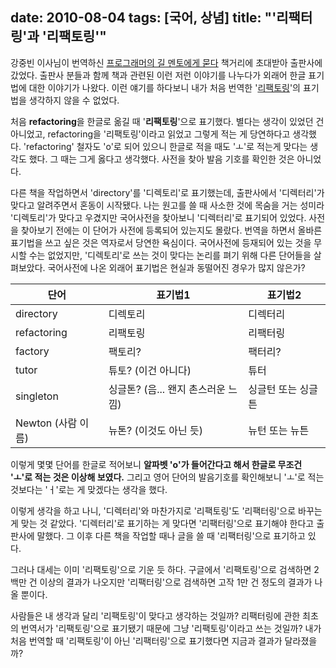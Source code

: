 date: 2010-08-04
tags: [국어, 상념]
title: "'리팩터링'과 '리팩토링'"
---
강중빈 이사님이 번역하신 [프로그래머의 길 멘토에게 묻다](http://kangcom.com/sub/view.asp?topid=4&sku=201007200003) 책거리에 초대받아 출판사에 갔었다. 출판사 분들과 함께 책과 관련된 이런 저런 이야기를 나누다가 외래어 한글 표기법에 대한 이야기가 나왔다. 이런 얘기를 하다보니 내가 처음 번역한 '[리팩토링](http://kangcom.com/sub/view.asp?topid=1&sku=200204020003)'의 표기법을 생각하지 않을 수 없었다.
<!--more-->

처음 **refactoring**을 한글로 옮길 때 '**리팩토링**'으로 표기했다. 별다는 생각이 있었던 건 아니었고, refactoring을 '리팩토링'이라고 읽었고 그렇게 적는 게 당연하다고 생각했다. 'refactoring' 철자도 'o'로 되어 있으니 한글로 적을 때도 'ㅗ'로 적는게 맞다는 생각도 했다. 그 때는 그게 옳다고 생각했다. 사전을 찾아 발음 기호를 확인한 것은 아니었다.

다른 책을 작업하면서 'directory'를 '디렉토리'로 표기했는데, 출판사에서 '디렉터리'가 맞다고 알려주면서 혼동이 시작됐다. 나는 원고를 쓸 때 사소한 것에 목숨을 거는 성미라 '디렉토리'가 맞다고 우겼지만 국어사전을 찾아보니 '디렉터리'로 표기되어 있었다. 사전을 찾아보기 전에는 이 단어가 사전에 등록되어 있는지도 몰랐다. 번역을 하면서 올바른 표기법을 쓰고 싶은 것은 역자로서 당연한 욕심이다. 국어사전에 등재되어 있는 것을 무시할 수는 없었지만, '디렉토리'로 쓰는 것이 맞다는 논리를 펴기 위해 다른 단어들을 살펴보았다. 국어사전에 나온 외래어 표기법은 현실과 동떨어진 경우가 많지 않은가?

| 단어               | 표기법1                        | 표기법2
|-------------------|--------------------------------|-------------------
| directory         | 디렉토리                        | 디렉터리
| refactoring       | 리팩토링                        | 리팩터링
| factory           | 팩토리?                         | 팩터리?
| tutor             | 튜토? (이건 아니다)              | 튜터
| singleton         | 싱글톤? (음... 왠지 촌스러운 느낌) |  싱글턴 또는 싱글튼
| Newton (사람 이름) | 뉴톤? (이것도 아닌 듯)            | 뉴턴 또는 뉴튼

이렇게 몇몇 단어를 한글로 적어보니 **알파벳 'o'가 들어간다고 해서 한글로 무조건 'ㅗ'로 적는 것은 이상해 보였다.** 그리고 영어 단어의 발음기호를 확인해보니 'ㅗ'로 적는 것보다는 'ㅓ'로는 게 맞겠다는 생각을 했다.

이렇게 생각을 하고 나니, '디렉터리'와 마찬가지로 '리팩토링'도 '리팩터링'으로 바꾸는 게 맞는 것 같았다. '디렉터리'로 표기하는 게 맞다면 '리팩터링'으로 표기해야 한다고 출판사에 말했다. 그 이후 다른 책을 작업할 때나 글을 쓸 때 '리팩터링'으로 표기하고 있다.

그러나 대세는 이미 '리팩토링'으로 기운 듯 하다. 구글에서 '리팩토링'으로 검색하면 2백만 건 이상의 결과가 나오지만 '리팩터링'으로 검색하면 고작 1만 건 정도의 결과가 나올 뿐이다.

사람들은 내 생각과 달리 '리팩토링'이 맞다고 생각하는 것일까? 리팩터링에 관한 최초의 번역서가 '리팩토링'으로 표기됐기 때문에 그냥 '리팩토링'이라고 쓰는 것일까? 내가 처음 번역할 때 '리팩토링'이 아닌 '리팩터링'으로 표기했다면 지금과 결과가 달라졌을까?
